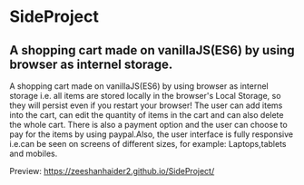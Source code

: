 # SideProject
## A shopping cart made on vanillaJS(ES6) by using browser as internel storage.
A shopping cart made on vanillaJS(ES6) by using browser as internel storage i.e. all items are stored locally in the browser's Local Storage, so they will persist even if you restart your browser! The user can add items into the cart, can edit the quantity of items in the cart and can also delete the whole cart. There is also a payment option and the user can choose to pay for the items by using paypal.Also, the user interface is fully responsive i.e.can be seen on screens of different sizes, for example: Laptops,tablets and mobiles.

Preview: https://zeeshanhaider2.github.io/SideProject/
